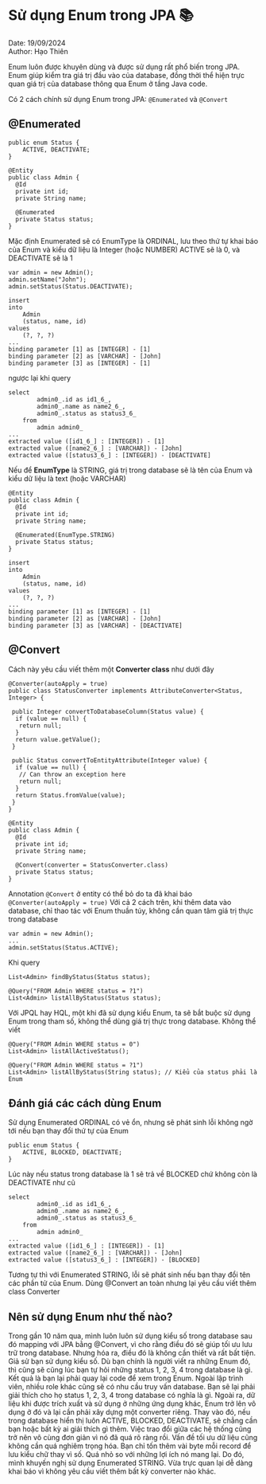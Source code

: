 # Sử dụng Enum trong JPA 📚

Date: 19/09/2024
<br>
Author: Hạo Thiên

Enum luôn được khuyên dùng và được sử dụng rất phổ biến trong JPA. Enum giúp kiểm tra giá trị đầu vào của database, đồng thời thể hiện trực quan giá trị của database thông qua Enum ở tầng Java code.

Có 2 cách chính sử dụng Enum trong JPA: `@Enumerated` và `@Convert`

## @Enumerated

```
public enum Status {
    ACTIVE, DEACTIVATE;
}
```
```
@Entity
public class Admin {
  @Id
  private int id;
  private String name;

  @Enumerated
  private Status status;
}
```
Mặc định Enumerated sẽ có EnumType là ORDINAL, lưu theo thứ tự khai báo của Enum và kiểu dữ liệu là Integer (hoặc NUMBER) ACTIVE sẽ là 0, và DEACTIVATE sẽ là 1
```
var admin = new Admin();
admin.setName("John");
admin.setStatus(Status.DEACTIVATE);
```
```
insert 
into
    Admin
    (status, name, id) 
values
    (?, ?, ?)
...
binding parameter [1] as [INTEGER] - [1]
binding parameter [2] as [VARCHAR] - [John]
binding parameter [3] as [INTEGER] - [1]
```
ngược lại khi query
```
select
        admin0_.id as id1_6_,
        admin0_.name as name2_6_,
        admin0_.status as status3_6_
    from
        admin admin0_ 
...
extracted value ([id1_6_] : [INTEGER]) - [1]
extracted value ([name2_6_] : [VARCHAR]) - [John]
extracted value ([status3_6_] : [INTEGER]) - [DEACTIVATE]
```
Nếu để **EnumType** là STRING, giá trị trong database sẽ là tên của Enum và kiểu dữ liệu là text (hoặc VARCHAR)
```
@Entity
public class Admin {
  @Id
  private int id;
  private String name;

  @Enumerated(EnumType.STRING)
  private Status status;
}
```
```
insert 
into
    Admin
    (status, name, id) 
values
    (?, ?, ?)
...
binding parameter [1] as [INTEGER] - [1]
binding parameter [2] as [VARCHAR] - [John]
binding parameter [3] as [VARCHAR] - [DEACTIVATE]
```

## @Convert

Cách này yêu cầu viết thêm một **Converter class** như dưới đây

```
@Converter(autoApply = true)
public class StatusConverter implements AttributeConverter<Status, Integer> {

 public Integer convertToDatabaseColumn(Status value) {
  if (value == null) {
   return null;
  }
  return value.getValue();
 }

 public Status convertToEntityAttribute(Integer value) {
  if (value == null) {
   // Can throw an exception here
   return null;
  }
  return Status.fromValue(value);
 }
}
```

```
@Entity
public class Admin {
  @Id
  private int id;
  private String name;

  @Convert(converter = StatusConverter.class)
  private Status status;
}
```

Annotation `@Convert` ở entity có thể bỏ do ta đã khai báo `@Converter(autoApply = true)` Với cả 2 cách trên, khi thêm data vào database, chỉ thao tác với Enum thuần túy, không cần quan tâm giá trị thực trong database

```
var admin = new Admin();
...
admin.setStatus(Status.ACTIVE);
```
Khi query
```
List<Admin> findByStatus(Status status);

@Query("FROM Admin WHERE status = ?1")
List<Admin> listAllByStatus(Status status);
```
Với JPQL hay HQL, một khi đã sử dụng kiểu Enum, ta sẽ bắt buộc sử dụng Enum trong tham số, không thể dùng giá trị thực trong database. Không thể viết
```
@Query("FROM Admin WHERE status = 0")
List<Admin> listAllActiveStatus();

@Query("FROM Admin WHERE status = ?1")
List<Admin> listAllByStatus(String status); // Kiểu của status phải là Enum
```

## Đánh giá các cách dùng Enum

Sử dụng Enumerated ORDINAL có vẻ ổn, nhưng sẽ phát sinh lỗi không ngờ tới nếu bạn thay đổi thứ tự của Enum

```
public enum Status {
    ACTIVE, BLOCKED, DEACTIVATE;
}
```

Lúc này nếu status trong database là 1 sẽ trả về BLOCKED chứ không còn là DEACTIVATE như cũ

```
select
        admin0_.id as id1_6_,
        admin0_.name as name2_6_,
        admin0_.status as status3_6_
    from
        admin admin0_ 
...
extracted value ([id1_6_] : [INTEGER]) - [1]
extracted value ([name2_6_] : [VARCHAR]) - [John]
extracted value ([status3_6_] : [INTEGER]) - [BLOCKED]
```

Tương tự thì với Enumerated STRING, lỗi sẽ phát sinh nếu bạn thay đổi tên các phần tử của Enum. Dùng @Convert an toàn nhưng lại yêu cầu viết thêm class Converter

## Nên sử dụng Enum như thế nào?
Trong gần 10 năm qua, mình luôn luôn sử dụng kiểu số trong database sau đó mapping với JPA bằng @Convert, vì cho rằng điều đó sẽ giúp tối ưu lưu trữ trong database. Nhưng hóa ra, điều đó là không cần thiết và rất bất tiện.
Giả sử bạn sử dụng kiểu số. Dù bạn chính là người viết ra những Enum đó, thì cũng sẽ cũng lúc bạn tự hỏi những status 1, 2, 3, 4 trong database là gì. Kết quả là bạn lại phải quay lại code để xem trong Enum. Ngoài lập trình viên, nhiều role khác cũng sẽ có nhu cầu truy vấn database. Bạn sẽ lại phải giải thích cho họ status 1, 2, 3, 4 trong database có nghĩa là gì. Ngoài ra, dữ liệu khi được trích xuất và sử dụng ở những ứng dụng khác, Enum trở lên vô dụng ở đó và lại cần phải xây dựng một converter riêng.
Thay vào đó, nếu trong database hiển thị luôn ACTIVE, BLOCKED, DEACTIVATE, sẽ chẳng cần bạn hoặc bất kỳ ai giải thích gì thêm. Việc trao đổi giữa các hệ thống cũng trở nên vô cùng đơn giản vì nó đã quá rõ ràng rồi.
Vấn đề tối ưu dữ liệu cũng không cần quá nghiêm trọng hóa. Bạn chỉ tốn thêm vài byte mỗi record để lưu kiểu chữ thay vì số. Quá nhỏ so với những lợi ích nó mang lại.
Do đó, mình khuyến nghị sử dụng Enumerated STRING. Vừa trực quan lại dễ dàng khai báo vì không yêu cầu viết thêm bất kỳ converter nào khác.
